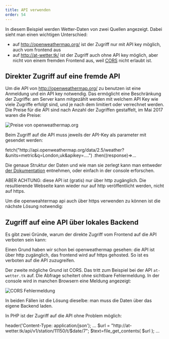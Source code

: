 ```yaml
---
title: API verwenden
order: 54
---
```


In diesem Beispiel werden Wetter-Daten von zwei Quellen angezeigt. Dabei
sieht man einen wichtigen Unterschied:

- auf http://openweathermap.org/ ist der Zugriff nur mit API key möglich, auch vom frontend aus
- auf http://at-wetter.tk/ ist der Zugriff auch ohne API key möglich, aber nicht von einem fremden Frontend aus, weil [CORS](/cors/) nicht erlaubt ist.

## Direkter Zugriff auf eine fremde API

Um die API von http://openweathermap.org/ zu benutzen
ist eine Anmeldung und ein API key notwendig. Das ermöglicht
eine Beschränkung der Zugriffe: am Server kann mitgezählt werden
mit welchem API Key wie viele Zugriffe erfolgt sind, und je nach
dem limitiert oder verrechnet werden. Die Preise für die API
sind nach Anzahl der Zugriffen gestaffelt, im Mai 2017 waren die Preise:

![Preise von openweathermap.org](/images/openweathermap-preise.png)

Beim Zugriff auf die API muss jeweils der API-Key als parameter
mit gesendet werden:

<javascript caption="Zugriff auf die openweathermap API">
fetch("http://api.openweathermap.org/data/2.5/weather?&units=metric&q=London,uk&apikey=....")
.then((response)=>...
</javascript>

Die genaue Struktur der Daten und wie man sie zerlegt kann man entweder
[der Dokumentation](https://openweathermap.org/weather-conditions#Weather-Condition-Codes-2) entnehmen, oder einfach in der console erforschen.

ABER ACHTUNG: diese API ist (gratis) nur über http zugänglich.
Die resultierende Webseite kann wieder nur auf http veröffentlicht werden, nicht
auf https.

Um die openweahtermap api auch über https verwenden zu können
ist die nächste Lösung notwendig:

## Zugriff auf eine API über lokales Backend

Es gibt zwei Gründe, warum der direkte Zugriff vom Frontend
auf die API verboten sein kann:

Einen Grund haben wir schon bei openweathermap gesehen: die API ist über
http zugänglich, das frontend wird auf https gehosted. So ist es verboten
auf die API zuzugreifen.

Der zweite mögliche Grund ist CORS. Das tritt zum Beispiel bei der API
`at-wetter.tk` auf.
Die Abfrage scheitert ohne sichtbare Fehlermeldung. In der console wird
in manchen Browsern eine Meldung angezeigt:

![CORS Fehlermeldung](/images/cors-error.png)

In beiden Fällen ist die Lösung dieselbe: man muss die Daten
über das eigene Backend laden.

In PHP ist der Zugriff auf die API ohne Problem möglich:

<php caption="zugriff auf die wetter-at.tk API">
header('Content-Type: application/json');
...
$url = "http://at-wetter.tk/api/v1/station/11150/t/$date/7";
$text=file_get_contents( $url );
...
</php>
